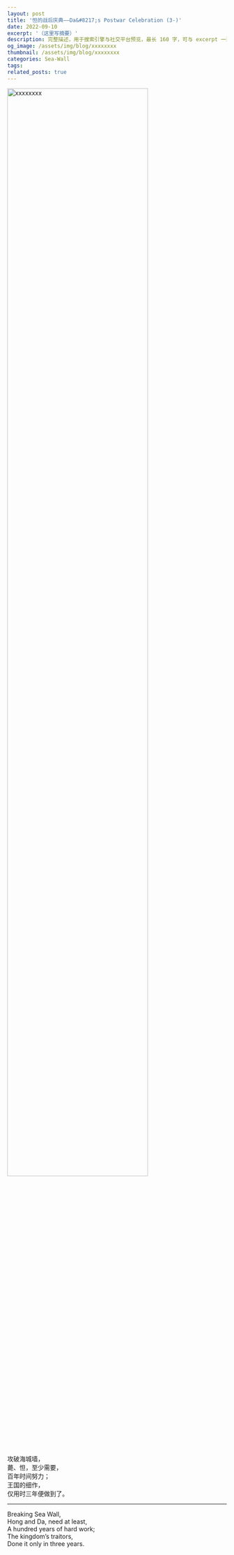 ```yaml
---
layout: post
title: '怛的战后庆典——Da&#8217;s Postwar Celebration (3-)'
date: 2022-09-10
excerpt: '（这里写摘要）'
description: 完整描述，用于搜索引擎与社交平台预览，最长 160 字，可与 excerpt 一致
og_image: /assets/img/blog/xxxxxxxx
thumbnail: /assets/img/blog/xxxxxxxx
categories: Sea-Wall
tags: 
related_posts: true
---
```


<img src="/assets/img/blog/xxxxxxxx" style="width:80%;" alt="xxxxxxxx">

攻破海城墙，  
薨、怛，至少需要，  
百年时间努力；  
王国的细作，  
仅用时三年便做到了。

---

Breaking Sea Wall,  
Hong and Da, need at least,  
A hundred years of hard work;  
The kingdom’s traitors,  
Done it only in three years.